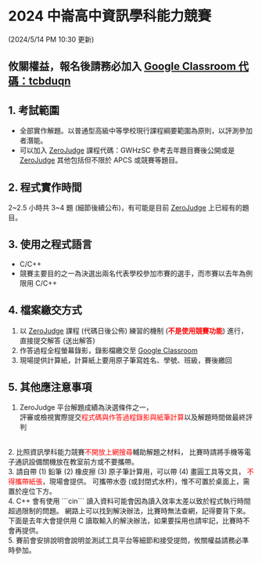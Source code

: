# 2024 中崙高中資訊學科能力競賽
(2024/5/14 PM 10:30 更新)

## 攸關權益，報名後請務必加入 [Google Classroom 代碼：tcbduqn](https://classroom.google.com/c/NjgzMjMzMzY5NTky?hl=zh-TW&cjc=tcbduqn)

## 1. 考試範圍

- 全部實作解題。以普通型高級中等學校現行課程綱要範圍為原則，以評測參加者潛能。  
- 可以加入 [ZeroJudge](https://zerojudge.tw) 課程代碼：GWHzSC 參考去年題目賽後公開或是 [ZeroJudge](https://zerojudge.tw) 其他包括但不限於 APCS 或競賽等題目。

## 2. 程式實作時間

2~2.5 小時共 3~4 題 (細節後續公布)，有可能是目前 [ZeroJudge](https://zerojudge.tw) 上已經有的題目。

## 3. 使用之程式語言

- C/C++  
- 競賽主要目的之一為決選出兩名代表學校參加市賽的選手，而市賽以去年為例限用 C/C++

## 4. 檔案繳交方式

1. 以 [ZeroJudge](https://zerojudge.tw) 課程 (代碼日後公佈) 練習的機制 (<b><span style="color:red">不是使用競賽功能</span></b>) 進行，  
直接提交解答 (送出解答)  
1. 作答過程全程螢幕錄影，錄影檔繳交至 [Google Classroom](https://edu.google.com/intl/ALL_tw/workspace-for-education/classroom/)  
1. 現場提供計算紙，計算紙上要用原子筆寫姓名、學號、班級，賽後繳回

## 5. 其他應注意事項

1. ZeroJudge 平台解題成績為決選條件之一，  
   評審或檢視實際提交<span style="color:red">程式碼與作答過程錄影與紙筆計算</span>以及解題時間做最終評判
<br>
2. 比照資訊學科能力競賽<span style="color:red">不開放上網搜尋</span>輔助解題之材料，  
   比賽時請將手機等電子通訊設備關機放在教室前方或不要攜帶。
<br>
3. 請自帶 (1) 鉛筆 (2) 橡皮擦 (3) 原子筆計算用，可以帶 (4) 畫圓工具等文具，  
   <span style="color:red">不得攜帶紙張</span>，現場會提供。
   可攜帶水壺 (或封閉式水杯)，惟不可置於桌面上，需置於座位下方。
<br>
4. C++ 會有使用 ```cin``` 讀入資料可能會因為讀入效率太差以致於程式執行時間超過限制的問題。
   網路上可以找到解決辦法，比賽時無法查網，記得要背下來。
   下面是去年大會提供用 C 讀取輸入的解決辦法，如果要採用也請牢記，比賽時不會再提供。
<br>
5. 賽前會安排說明會說明並測試工具平台等細節和接受提問，攸關權益請務必準時參加。
